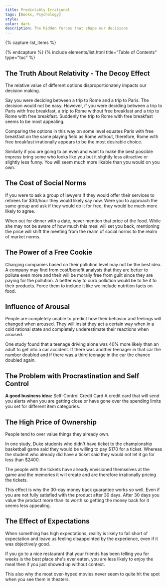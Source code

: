 ```yaml
---
title: Predictably Irrational
tags: [Books, Psychology]
style: 
color: dark
description: The hidden forces that shape our decisions
---
```


{% capture list_items %}

{% endcapture %}
{% include elements/list.html title="Table of Contents" type="toc" %}

## The Truth About Relativity - The Decoy Effect
The relative value of different options disproportionately impacts our decision making.

Say you were deciding between a trip to Rome and a trip to Paris. The decision would not be easy. However, if you were deciding between a trip to Paris with free breakfast, a trip to Rome without free breakfast and a trip to Rome with free breakfast. Suddenly the trip to Rome with free breakfast seems to be most appealing.

Comparing the options in this way on some level equates Paris with free breakfast on the same playing field as Rome without, therefore, Rome with free breakfast irrationally appears to be the most desirable choice.

Similarly if you are going to an even and want to make the best possible impress bring some who looks like you but it slightly less attractive or slightly less funny. You will seem much more likable than you would on you own.

## The Cost of Social Norms
If you were to ask a group of lawyers if they would offer their services to retirees for $30/hour they would likely say now. Were you to approach the same group and ask if they would do it for free, they would be much more likely to agree.

When out for dinner with a date, never mention that price of the food. While she may not be aware of how much this meal will set you back, mentioning the price will shift the meeting from the realm of social norms to the realm of market norms.

## The Power of a Free Cookie
Charging companies based on their pollution level may not be the best idea. A company may find from cost/benefit analysis that they are better to pollute even more and their will be morally free from guilt since they are paying for the pollution. A better way to curb pollution would be to tie it to their products. Force them to include it like we include nutrition facts on food.

## Influence of Arousal
People are completely unable to predict how their behavior and feelings will changed when aroused. They will insist they act a certain way when in a cold rational state and completely underestimate their reactions when aroused.

One study found that a teenage driving alone was 40% more likely than an adult to get into a car accident. If there was another teenager in that car the number doubled and if there was a third teenage in the car the chance doubled again.

## The Problem with Procrastination and Self Control

**A good business idea:** Self-Control Credit Card
A credit card that will send you alerts when you are getting close or have gone over the spending limits you set for different item categories.

## The High Price of Ownership
People tend to over value things they already own.

In one study, Duke students who didn't have ticket to the championship basketball game said they would be willing to pay $170 for a ticket. Whereas the student who already did have a ticket said they would not let it go for less than $2400.

The people with the tickets have already envisioned themselves at the game and the memories it will create and are therefore irrationally pricing the tickets.

This effect is why the 30-day money back guarantee works so well. Even if you are not fully satisfied with the product after 30 days. After 30 days you value the product more than its worth so getting the money back for it seems less appealing.

## The Effect of Expectations
When something has high expectations, reality is likely to fall short of expectation and leave us feeling disappointed by the experience, even if it was objectively good.

If you go to a nice restaurant that your friends has been telling you for weeks is the best place she's ever eaten, you are less likely to enjoy the meal then if you just showed up without context.

This also why the most over-hyped movies never seem to quite hit the spot when you see them in theaters.